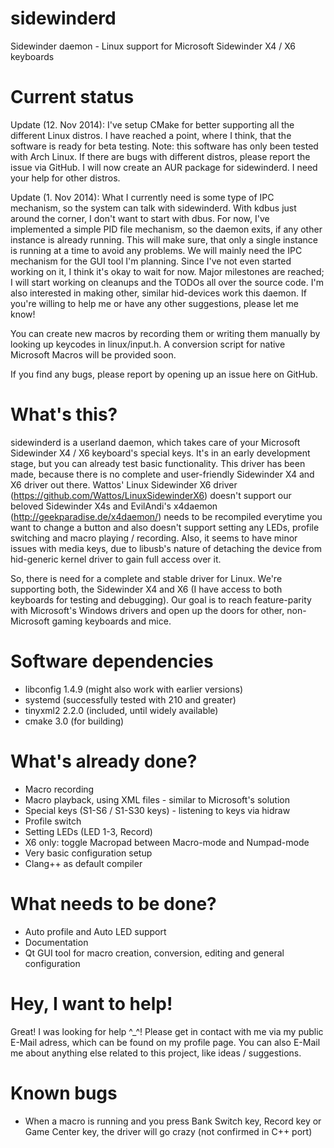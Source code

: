 sidewinderd
===========

Sidewinder daemon - Linux support for Microsoft Sidewinder X4 / X6 keyboards


Current status
==============

Update (12. Nov 2014): I've setup CMake for better supporting all the different
Linux distros. I have reached a point, where I think, that the software is ready
for beta testing. Note: this software has only been tested with Arch Linux. If
there are bugs with different distros, please report the issue via GitHub. I
will now create an AUR package for sidewinderd. I need your help for other
distros.

Update (1. Nov 2014): What I currently need is some type of IPC mechanism, so
the system can talk with sidewinderd. With kdbus just around the corner, I don't
want to start with dbus. For now, I've implemented a simple PID file mechanism,
so the daemon exits, if any other instance is already running. This will make
sure, that only a single instance is running at a time to avoid any problems. We
will mainly need the IPC mechanism for the GUI tool I'm planning. Since I've not
even started working on it, I think it's okay to wait for now. Major milestones
are reached; I will start working on cleanups and the TODOs all over the source
code. I'm also interested in making other, similar hid-devices work this daemon.
If you're willing to help me or have any other suggestions, please let me know!

You can create new macros by recording them or writing them manually by looking
up keycodes in linux/input.h. A conversion script for native Microsoft Macros
will be provided soon.

If you find any bugs, please report by opening up an issue here on GitHub.


What's this?
============

sidewinderd is a userland daemon, which takes care of your Microsoft Sidewinder
X4 / X6 keyboard's special keys. It's in an early development stage, but you can
already test basic functionality. This driver has been made, because there is no
complete and user-friendly Sidewinder X4 and X6 driver out there. Wattos' Linux
Sidewinder X6 driver (https://github.com/Wattos/LinuxSidewinderX6) doesn't
support our beloved Sidewinder X4s and EvilAndi's x4daemon
(http://geekparadise.de/x4daemon/) needs to be recompiled everytime you want to
change a button and also doesn't support setting any LEDs, profile switching and
macro playing / recording. Also, it seems to have minor issues with media keys,
due to libusb's nature of detaching the device from hid-generic kernel driver to
gain full access over it.

So, there is need for a complete and stable driver for Linux. We're supporting
both, the Sidewinder X4 and X6 (I have access to both keyboards for testing and
debugging). Our goal is to reach feature-parity with Microsoft's Windows drivers
and open up the doors for other, non-Microsoft gaming keyboards and mice.


Software dependencies
=====================

- libconfig 1.4.9 (might also work with earlier versions)
- systemd (successfully tested with 210 and greater)
- tinyxml2 2.2.0 (included, until widely available)
- cmake 3.0 (for building)


What's already done?
====================

- Macro recording
- Macro playback, using XML files - similar to Microsoft's solution
- Special keys (S1-S6 / S1-S30 keys) - listening to keys via hidraw
- Profile switch
- Setting LEDs (LED 1-3, Record)
- X6 only: toggle Macropad between Macro-mode and Numpad-mode
- Very basic configuration setup
- Clang++ as default compiler


What needs to be done?
======================

- Auto profile and Auto LED support
- Documentation
- Qt GUI tool for macro creation, conversion, editing and general configuration


Hey, I want to help!
====================

Great! I was looking for help ^_^! Please get in contact with me via my public
E-Mail adress, which can be found on my profile page. You can also E-Mail me
about anything else related to this project, like ideas / suggestions.


Known bugs
==========

- When a macro is running and you press Bank Switch key, Record key or Game
Center key, the driver will go crazy (not confirmed in C++ port)
